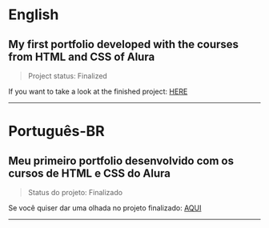 <h1>English</h1>
<h2>My first portfolio developed with the courses from HTML and CSS of Alura</h2>

> Project status: Finalized

If you want to take a look at the finished project: [HERE](https://portfolio-zeta-two-38.vercel.app/)

<hr>

<h1>Português-BR</h1>
<h2>Meu primeiro portfolio desenvolvido com os cursos de HTML e CSS do Alura</h2>

> Status do projeto: Finalizado

Se você quiser dar uma olhada no projeto finalizado: [AQUI](https://portfolio-zeta-two-38.vercel.app/)

<hr>